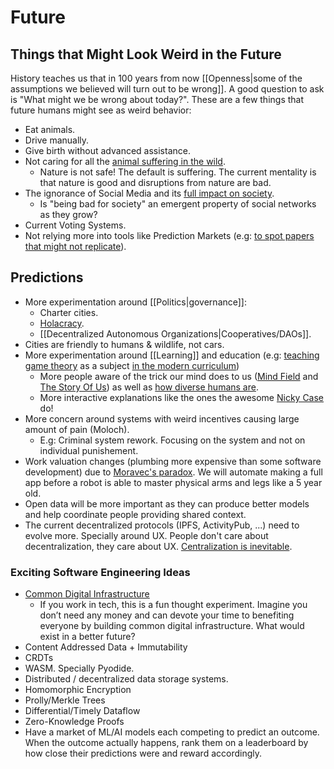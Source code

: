 # Future

## Things that Might Look Weird in the Future

History teaches us that in 100 years from now [[Openness|some of the assumptions we believed will turn out to be wrong]]. A good question to ask is "What might we be wrong about today?". These are a few things that future humans might see as weird behavior:

- Eat animals.
- Drive manually.
- Give birth without advanced assistance.
- Not caring for all the [animal suffering in the wild](https://longtermrisk.org/the-importance-of-wild-animal-suffering/).
  - Nature is not safe! The default is suffering. The current mentality is that nature is good and disruptions from nature are bad.
- The ignorance of Social Media and its [full impact on society](https://twitter.com/M_B_Petersen/status/1483457679800651787).
  - Is "being bad for society" an emergent property of social networks as they grow?
- Current Voting Systems.
- Not relying more into tools like Prediction Markets (e.g: [to spot papers that might not replicate](https://vitalik.eth.limo/general/2024/11/09/infofinance.html)).

## Predictions

- More experimentation around [[Politics|governance]]:
  - Charter cities.
  - [Holacracy](https://en.m.wikipedia.org/wiki/Holacracy).
  - [[Decentralized Autonomous Organizations|Cooperatives/DAOs]].
- Cities are friendly to humans & wildlife, not cars.
- More experimentation around [[Learning]] and education (e.g: [teaching game theory](https://twitter.com/BoyanSlat/status/1469063939417907204) as a subject [in the modern curriculum](https://seths.blog/2021/09/the-modern-curriculum/))
  - More people aware of the trick our mind does to us ([Mind Field](https://www.youtube.com/playlist?list=PLZRRxQcaEjA4qyEuYfAMCazlL0vQDkIj2) and [The Story Of Us](https://waitbutwhy.com/2019/08/story-of-us.html)) as well as [how diverse humans are](https://youtu.be/fC5qucSk18w).
  - More interactive explanations like the ones the awesome [Nicky Case](https://ncase.me/) do!
- More concern around systems with weird incentives causing large amount of pain (Moloch).
  - E.g: Criminal system rework. Focusing on the system and not on individual punishement.
- Work valuation changes (plumbing more expensive than some software development) due to [Moravec's paradox](https://en.wikipedia.org/wiki/Moravec%27s_paradox). We will automate making a full app before a robot is able to master physical arms and legs like a 5 year old.
- Open data will be more important as they can produce better models and help coordinate people providing shared context.
- The current decentralized protocols (IPFS, ActivityPub, ...) need to evolve more. Specially around UX. People don't care about decentralization, they care about UX. [Centralization is inevitable](https://newsletter.squishy.computer/p/centralization-is-inevitable).

### Exciting Software Engineering Ideas

- [Common Digital Infrastructure](https://andrewconner.com/common-digital-infrastructure/)
  - If you work in tech, this is a fun thought experiment. Imagine you don’t need any money and can devote your time to benefiting everyone by building common digital infrastructure. What would exist in a better future?
- Content Addressed Data + Immutability
- CRDTs
- WASM. Specially Pyodide.
- Distributed / decentralized data storage systems.
- Homomorphic Encryption
- Prolly/Merkle Trees
- Differential/Timely Dataflow
- Zero-Knowledge Proofs
- Have a market of ML/AI models each competing to predict an outcome. When the outcome actually happens, rank them on a leaderboard by how close their predictions were and reward accordingly.

